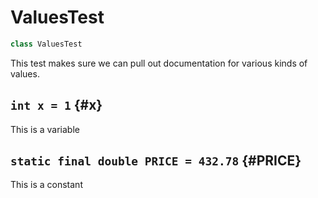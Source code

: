 # ValuesTest

```java
class ValuesTest
```

This test makes sure we can pull out documentation for various
kinds of values.

## `int x = 1` {#x}

This is a variable

## `static final double PRICE = 432.78` {#PRICE}

This is a constant

